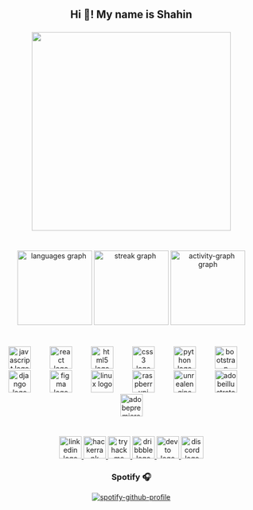 <h2 align="center">Hi 👋! My name is  Shahin</h2>

###

<div align="center">
  <img height="400" src="https://i.giphy.com/media/v1.Y2lkPTc5MGI3NjExZDIxd3hpanZqdm1vMDlkdm0xa3hwN3BpMXgwdTA0ajB5YnVldWR0ZiZlcD12MV9pbnRlcm5hbF9naWZfYnlfaWQmY3Q9Zw/CuuSHzuc0O166MRfjt/giphy.gif"  />
</div>

###

<br clear="both">

<div align="center">
  <img src="https://github-readme-stats.vercel.app/api/top-langs?username=ShahinIsmayilov&locale=en&hide_title=false&layout=compact&card_width=320&langs_count=5&theme=nightowl&hide_border=false" height="150" alt="languages graph"  />
  <img src="https://streak-stats.demolab.com?user=ShahinIsmayilov&locale=en&mode=daily&theme=nightowl&hide_border=false&border_radius=5" height="150" alt="streak graph"  />
  <img src="https://github-readme-activity-graph.vercel.app/graph?username=ShahinIsmayilov&area=false&theme=nightowl&bg_color=White&hide_border=true&hide_title=true&custom_title=ShahinIsmayilov" height="150" alt="activity-graph graph"  />
</div>

###

<br clear="both">

<div align="center">
  <img src="https://cdn.jsdelivr.net/gh/devicons/devicon/icons/javascript/javascript-original.svg" height="45" alt="javascript logo"  />
  <img width="30" />
  <img src="https://cdn.jsdelivr.net/gh/devicons/devicon/icons/react/react-original.svg" height="45" alt="react logo"  />
  <img width="30" />
  <img src="https://cdn.jsdelivr.net/gh/devicons/devicon/icons/html5/html5-original.svg" height="45" alt="html5 logo"  />
  <img width="30" />
  <img src="https://cdn.jsdelivr.net/gh/devicons/devicon/icons/css3/css3-original.svg" height="45" alt="css3 logo"  />
  <img width="30" />
  <img src="https://cdn.jsdelivr.net/gh/devicons/devicon/icons/python/python-original.svg" height="45" alt="python logo"  />
  <img width="30" />
  <img src="https://cdn.jsdelivr.net/gh/devicons/devicon/icons/bootstrap/bootstrap-original.svg" height="45" alt="bootstrap logo"  />
  <img width="30" />
  <img src="https://cdn.jsdelivr.net/gh/devicons/devicon/icons/django/django-plain.svg" height="45" alt="django logo"  />
  <img width="30" />
  <img src="https://cdn.jsdelivr.net/gh/devicons/devicon/icons/figma/figma-original.svg" height="45" alt="figma logo"  />
  <img width="30" />
  <img src="https://cdn.jsdelivr.net/gh/devicons/devicon/icons/linux/linux-original.svg" height="45" alt="linux logo"  />
  <img width="30" />
  <img src="https://cdn.jsdelivr.net/gh/devicons/devicon/icons/raspberrypi/raspberrypi-original.svg" height="45" alt="raspberrypi logo"  />
  <img width="30" />
  <img src="https://skillicons.dev/icons?i=unreal" height="45" alt="unrealengine logo"  />
  <img width="30" />
  <img src="https://skillicons.dev/icons?i=ai" height="45" alt="adobeillustrator logo"  />
  <img width="30" />
  <img src="https://skillicons.dev/icons?i=pr" height="45" alt="adobepremierepro logo"  />
</div>

###

<br clear="both">

<div align="center">
  <a href="https://www.linkedin.com/in/shahin-ismay%C4%B1lov-5844122b7/" target="_blank">
    <img src="https://img.shields.io/static/v1?message=LinkedIn&logo=linkedin&label=&color=0077B5&logoColor=white&labelColor=&style=for-the-badge" height="45" alt="linkedin logo"  />
  </a>
  <a href="https://www.hackerrank.com/profile/sahinn404" target="_blank">
    <img src="https://img.shields.io/static/v1?message=HackerRank&logo=hackerrank&label=&color=2EC866&logoColor=black&labelColor=&style=for-the-badge" height="45" alt="hackerrank logo"  />
  </a>
  <a href="https://tryhackme.com/p/sahinn404" target="_blank">
    <img src="https://img.shields.io/static/v1?message=TryHackMe&logo=tryhackme&label=&color=88cc14&logoColor=black&labelColor=&style=for-the-badge" height="45" alt="tryhackme logo"  />
  </a>
  <a href="https://dribbble.com/sahinn404" target="_blank">
    <img src="https://img.shields.io/static/v1?message=Dribbble&logo=dribbble&label=&color=EA4C89&logoColor=white&labelColor=&style=for-the-badge" height="45" alt="dribbble logo"  />
  </a>
  <a href="https://dev.to/sahinn404" target="_blank">
    <img src="https://img.shields.io/static/v1?message=dev.to&logo=dev.to&label=&color=0A0A0A&logoColor=white&labelColor=&style=for-the-badge" height="45" alt="devto logo"  />
  </a>
  <a href="https://discord.com/channels/1099590690796736574/1099590691652386937" target="_blank">
    <img src="https://img.shields.io/static/v1?message=Discord&logo=discord&label=&color=7289DA&logoColor=white&labelColor=&style=for-the-badge" height="45" alt="discord logo"  />
  </a>
</div>

###
<div align="center">
  
### Spotify 🎧
[![spotify-github-profile](https://spotify-github-profile.kittinanx.com/api/view?uid=31puh464wzh4moi5zgpa7xwilsxu&cover_image=true&theme=default&show_offline=false&background_color=000000&interchange=false&bar_color=53b14f&bar_color_cover=false)](https://github.com/kittinan/spotify-github-profile)
</div>
